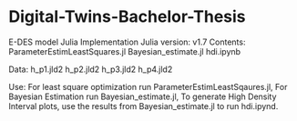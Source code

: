 # Digital-Twins-Bachelor-Thesis
E-DES model Julia Implementation
Julia version: v1.7
Contents:
ParameterEstimLeastSquares.jl
Bayesian_estimate.jl
hdi.ipynb

Data:
h_p1.jld2
h_p2.jld2
h_p3.jld2
h_p4.jld2

Use:
For least square optimization run ParameterEstimLeastSqaures.jl,
For Bayesian Estimation run Bayesian_estimate.jl,
To generate High Density Interval plots, use the results from Bayesian_estimate.jl to run hdi.ipynd.


